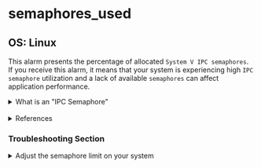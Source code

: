 # semaphores_used

## OS: Linux

This alarm presents the percentage of allocated `System V IPC semaphores`.  \
If you receive this alarm, it means that your system is experiencing high `IPC semaphore` utilization and a lack of
available `semaphores` can affect application performance.

<details>
<summary>What is an "IPC Semaphore"</summary>

`IPC` stands for `Interprocess Communication`. IPC messages are a counterpart to UNIX pipes for IPC operations. \
The
fastest way to communicate through processes is with shared memory. `semaphores`, help synchronise shared memory access
across processes.<sup> [1](https://docs.oracle.com/cd/E19455-01/806-4750/6jdqdfltn/index.html) </sup>

As illustrated by E. W. Dijkstra, semaphores can be better understood using his railroad model <sup> [2](
https://users.cs.cf.ac.uk/Dave.Marshall/C/node26.html) </sup>.

- Imagine a railroad, where only a single train at a time is allowed to pass. Responsible for the traffic is a
  `semaphore`. Each train that wants to enter the single track must wait for the `semaphore` to be in a state that
  allows access to the railroad. When a train enters the track, the `semaphore` changes the state to prevent all other
  traffic in the track. When the train leaves the railroad, it must change the state of the `semaphore` to allow another
  train to enter.


- In the computer world, a `semaphore` is an integer and the train is a process (or a thread). For a process to proceed,
  it has to wait for the semaphore's value to become 0. If it proceeds, it increments this value by 1. Upon finishing
  the task, the process decrements the same value by 1.

> `semaphores` let processes query or alter status information. They are often used to monitor and control the
> availability of system resources such as shared memory segments.
> <sup> [2](https://users.cs.cf.ac.uk/Dave.Marshall/C/node26.html) </sup>

</details>

<br>

<details>
<summary>References</summary>

[[1] Interprocess Communication](https://docs.oracle.com/cd/E19455-01/806-4750/6jdqdfltn/index.html)  \
[[2] IPC:Semaphores](https://users.cs.cf.ac.uk/Dave.Marshall/C/node26.html)

</details>

### Troubleshooting Section

<details>
    <summary>Adjust the semaphore limit on your system</summary>

You can check current `semaphore` limit on your machine, by running:

```
root@netdata~ # ipcs -ls
```

The output will be similar to this:

```
------ Semaphore Limits --------
max number of arrays = 32000
max semaphores per array = 32000
max semaphores system wide = 1024000000
max ops per semop call = 500
semaphore max value = 32767
```

To adjust the limit of the max semaphores,you can go to the `/proc/sys/kernel/sem` file and adjust the second field
accordingly.

</details>